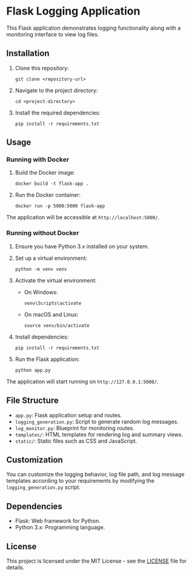 # Flask Logging Application

This Flask application demonstrates logging functionality along with a monitoring interface to view log files.

## Installation

1. Clone this repository:

    ```
    git clone <repository-url>
    ```

2. Navigate to the project directory:

    ```
    cd <project-directory>
    ```

3. Install the required dependencies:

    ```
    pip install -r requirements.txt
    ```

## Usage

### Running with Docker

1. Build the Docker image:

    ```
    docker build -t flask-app .
    ```

2. Run the Docker container:

    ```
    docker run -p 5000:5000 flask-app
    ```

The application will be accessible at `http://localhost:5000/`.

### Running without Docker

1. Ensure you have Python 3.x installed on your system.

2. Set up a virtual environment:

    ```
    python -m venv venv
    ```

3. Activate the virtual environment:

    - On Windows:

        ```
        venv\Scripts\activate
        ```

    - On macOS and Linux:

        ```
        source venv/bin/activate
        ```

4. Install dependencies:

    ```
    pip install -r requirements.txt
    ```

5. Run the Flask application:

    ```
    python app.py
    ```

The application will start running on `http://127.0.0.1:5000/`.

## File Structure

- `app.py`: Flask application setup and routes.
- `logging_generation.py`: Script to generate random log messages.
- `log_monitor.py`: Blueprint for monitoring routes.
- `templates/`: HTML templates for rendering log and summary views.
- `static/`: Static files such as CSS and JavaScript.

## Customization

You can customize the logging behavior, log file path, and log message templates according to your requirements by modifying the `logging_generation.py` script.

## Dependencies

- Flask: Web framework for Python.
- Python 3.x: Programming language.

## License

This project is licensed under the MIT License - see the [LICENSE](LICENSE) file for details.

